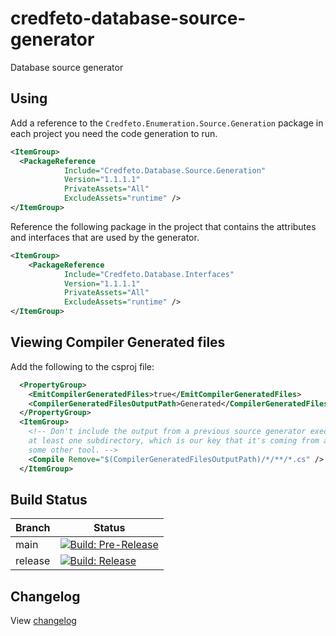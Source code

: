 # credfeto-database-source-generator

Database source generator

## Using

Add a reference to the ``Credfeto.Enumeration.Source.Generation`` package in each project you need the code generation
to run.

```xml
<ItemGroup>
  <PackageReference 
            Include="Credfeto.Database.Source.Generation" 
            Version="1.1.1.1" 
            PrivateAssets="All" 
            ExcludeAssets="runtime" />
</ItemGroup>
```

Reference the following package in the project that contains the attributes and interfaces that are used by the
generator.

```xml
<ItemGroup>
    <PackageReference
            Include="Credfeto.Database.Interfaces"
            Version="1.1.1.1"
            PrivateAssets="All" 
            ExcludeAssets="runtime" />
</ItemGroup>
```

## Viewing Compiler Generated files

Add the following to the csproj file:

```xml
  <PropertyGroup>
    <EmitCompilerGeneratedFiles>true</EmitCompilerGeneratedFiles>
    <CompilerGeneratedFilesOutputPath>Generated</CompilerGeneratedFilesOutputPath>
  </PropertyGroup>
  <ItemGroup>
    <!-- Don't include the output from a previous source generator execution into future runs; the */** trick here ensures that there's
    at least one subdirectory, which is our key that it's coming from a source generator as opposed to something that is coming from
    some other tool. -->
    <Compile Remove="$(CompilerGeneratedFilesOutputPath)/*/**/*.cs" />
  </ItemGroup>
```

## Build Status

| Branch  | Status                                                                                                                                                                                                                                                                    |
|---------|---------------------------------------------------------------------------------------------------------------------------------------------------------------------------------------------------------------------------------------------------------------------------|
| main    | [![Build: Pre-Release](https://github.com/credfeto/credfeto-database-source-generator/actions/workflows/build-and-publish-pre-release.yml/badge.svg)](https://github.com/credfeto/credfeto-database-source-generator/actions/workflows/build-and-publish-pre-release.yml) |
| release | [![Build: Release](https://github.com/credfeto/credfeto-database-source-generator/actions/workflows/build-and-publish-release.yml/badge.svg)](https://github.com/credfeto/credfeto-database-source-generator/actions/workflows/build-and-publish-release.yml)             |

## Changelog

View [changelog](CHANGELOG.md)
